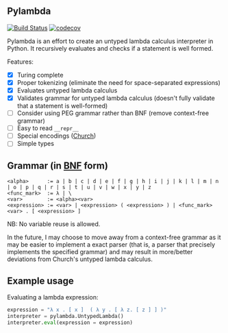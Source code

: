 ## Pylambda
[![Build
Status](https://travis-ci.com/InnovativeInventor/pylambda.svg?branch=master)](https://travis-ci.com/InnovativeInventor/pylambda) [![codecov](https://codecov.io/gh/InnovativeInventor/pylambda/branch/master/graph/badge.svg)](https://codecov.io/gh/InnovativeInventor/pylambda)

Pylambda is an effort to create an untyped lambda calculus interpreter in Python. It recursively evaluates and checks if a statement is well formed.

Features:
- [x] Turing complete
- [x] Proper tokenizing (eliminate the need for space-separated expressions)
- [x] Evaluates untyped lambda calculus 
- [x] Validates grammar for untyped lambda calculus (doesn't fully validate that a statement is well-formed)
- [ ] Consider using PEG grammar rather than BNF (remove context-free grammar) 
- [ ] Easy to read `__repr__`
- [ ] Special encodings ([Church](https://en.wikipedia.org/wiki/Church_encoding))
- [ ] Simple types

## Grammar (in [BNF](https://en.wikipedia.org/wiki/Backus%E2%80%93Naur_form) form)
```
<alpha>      := a | b | c | d | e | f | g | h | i | j | k | l | m | n | o | p | q | r | s | t | u | v | w | x | y | z 
<func_mark>  := λ | \
<var>        := <alpha><var>
<expression> := <var> | <expression> ( <expression> ) | <func_mark> <var> . [ <expression> ]
```

NB: No variable reuse is allowed.

In the future, I may choose to move away from a context-free grammar as it may be easier to implement a exact parser (that is, a parser that precisely implements the specified grammar) and may result in more/better deviations from Church's untyped lambda calculus.

## Example usage
Evaluating a lambda expression:
```python
expression = "λ x . [ x ]  ( λ y . [ λ z. [ z ] ] )"
interpreter = pylambda.UntypedLambda()
interpreter.eval(expression = expression)
```
